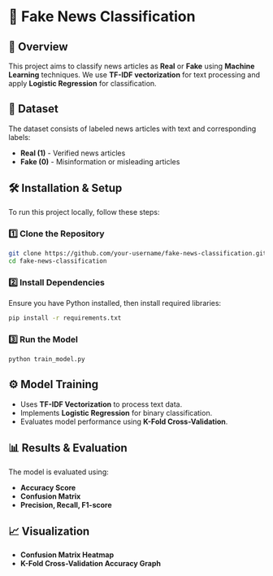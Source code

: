 # 📰 Fake News Classification

## 📌 Overview
This project aims to classify news articles as **Real** or **Fake** using **Machine Learning** techniques. We use **TF-IDF vectorization** for text processing and apply **Logistic Regression** for classification.

## 📂 Dataset
The dataset consists of labeled news articles with text and corresponding labels:
- **Real (1)** - Verified news articles
- **Fake (0)** - Misinformation or misleading articles

## 🛠️ Installation & Setup
To run this project locally, follow these steps:

### 1️⃣ Clone the Repository
```sh
git clone https://github.com/your-username/fake-news-classification.git
cd fake-news-classification
```

### 2️⃣ Install Dependencies
Ensure you have Python installed, then install required libraries:
```sh
pip install -r requirements.txt
```

### 3️⃣ Run the Model
```sh
python train_model.py
```

## ⚙️ Model Training
- Uses **TF-IDF Vectorization** to process text data.
- Implements **Logistic Regression** for binary classification.
- Evaluates model performance using **K-Fold Cross-Validation**.

## 📊 Results & Evaluation
The model is evaluated using:
- **Accuracy Score**
- **Confusion Matrix**
- **Precision, Recall, F1-score**

## 📈 Visualization
- **Confusion Matrix Heatmap**
- **K-Fold Cross-Validation Accuracy Graph**

